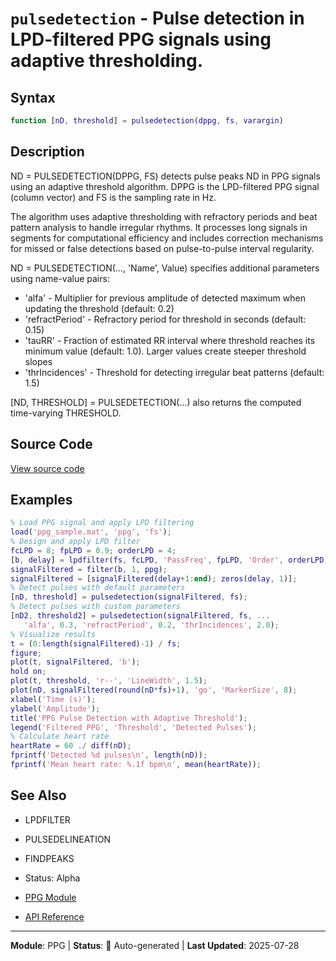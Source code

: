 # `pulsedetection` - Pulse detection in LPD-filtered PPG signals using adaptive thresholding.

## Syntax

```matlab
function [nD, threshold] = pulsedetection(dppg, fs, varargin)
```

## Description

ND = PULSEDETECTION(DPPG, FS) detects pulse peaks ND in PPG signals using an adaptive threshold algorithm. DPPG is the LPD-filtered PPG signal (column vector) and FS is the sampling rate in Hz.

The algorithm uses adaptive thresholding with refractory periods and beat pattern analysis to handle irregular rhythms. It processes long signals in segments for computational efficiency and includes correction mechanisms for missed or false detections based on pulse-to-pulse interval regularity.

ND = PULSEDETECTION(..., 'Name', Value) specifies additional parameters
using name-value pairs:
- 'alfa'          - Multiplier for previous amplitude of detected maximum
when updating the threshold (default: 0.2)
- 'refractPeriod' - Refractory period for threshold in seconds
(default: 0.15)
- 'tauRR'         - Fraction of estimated RR interval where threshold reaches
its minimum value (default: 1.0). Larger values create
steeper threshold slopes
- 'thrIncidences' - Threshold for detecting irregular beat patterns
(default: 1.5)

[ND, THRESHOLD] = PULSEDETECTION(...) also returns the computed time-varying THRESHOLD.

## Source Code

[View source code](../../../src/ppg/pulsedetection.m)

## Examples

```matlab
% Load PPG signal and apply LPD filtering
load('ppg_sample.mat', 'ppg', 'fs');
% Design and apply LPD filter
fcLPD = 8; fpLPD = 0.9; orderLPD = 4;
[b, delay] = lpdfilter(fs, fcLPD, 'PassFreq', fpLPD, 'Order', orderLPD);
signalFiltered = filter(b, 1, ppg);
signalFiltered = [signalFiltered(delay+1:end); zeros(delay, 1)];
% Detect pulses with default parameters
[nD, threshold] = pulsedetection(signalFiltered, fs);
% Detect pulses with custom parameters
[nD2, threshold2] = pulsedetection(signalFiltered, fs, ...
   'alfa', 0.3, 'refractPeriod', 0.2, 'thrIncidences', 2.0);
% Visualize results
t = (0:length(signalFiltered)-1) / fs;
figure;
plot(t, signalFiltered, 'b');
hold on;
plot(t, threshold, 'r--', 'LineWidth', 1.5);
plot(nD, signalFiltered(round(nD*fs)+1), 'go', 'MarkerSize', 8);
xlabel('Time (s)');
ylabel('Amplitude');
title('PPG Pulse Detection with Adaptive Threshold');
legend('Filtered PPG', 'Threshold', 'Detected Pulses');
% Calculate heart rate
heartRate = 60 ./ diff(nD);
fprintf('Detected %d pulses\n', length(nD));
fprintf('Mean heart rate: %.1f bpm\n', mean(heartRate));
```

## See Also

- LPDFILTER
- PULSEDELINEATION
- FINDPEAKS
- Status: Alpha

- [PPG Module](README.md)
- [API Reference](../README.md)

---

**Module**: PPG | **Status**: 🔄 Auto-generated | **Last Updated**: 2025-07-28
